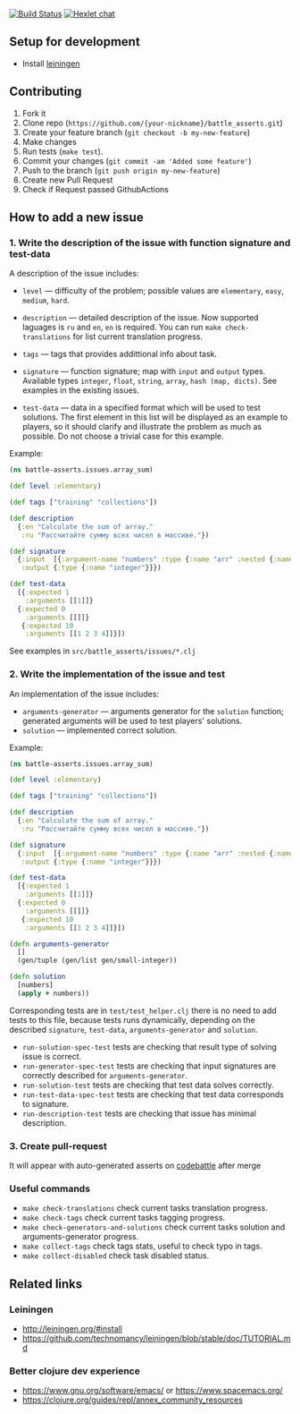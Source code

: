 [![Build Status](https://travis-ci.org/hexlet-codebattle/battle_asserts.svg?branch=master)](https://travis-ci.org/hexlet-codebattle/battle_asserts)
[![Hexlet chat](http://slack-ru.hexlet.io/badge.svg)](http://slack-ru.hexlet.io)

## Setup for development

- Install [leiningen](http://leiningen.org)

## Contributing

1. Fork it
2. Clone repo (`https://github.com/{your-nickname}/battle_asserts.git`)
3. Create your feature branch (`git checkout -b my-new-feature`)
4. Make changes
5. Run tests (`make test`).
6. Commit your changes (`git commit -am 'Added some feature'`)
7. Push to the branch (`git push origin my-new-feature`)
8. Create new Pull Request
9. Check if Request passed GithubActions

## How to add a new issue

### 1. Write the description of the issue with function signature and test-data

A description of the issue includes:

- `level` — difficulty of the problem; possible values are `elementary`, `easy`, `medium`, `hard`.
- `description` — detailed description of the issue. Now supported laguages is `ru` and `en`, `en` is required. You can run `make check-translations` for list current translation progress.
- `tags` — tags that provides addittional info about task.
- `signature` — function signature; map with `input` and `output` types. Available types `integer`, `float`, `string`, `array`, `hash (map, dicts)`.
  See examples in the existing issues.

- `test-data` — data in a specified format which will be used to test solutions. The first element in this list will be displayed as an example to players, so it should clarify and illustrate the problem as much as possible. Do not choose a trivial case for this example.

Example:

```clojure
(ns battle-asserts.issues.array_sum)

(def level :elementary)

(def tags ["training" "collections"])

(def description 
  {:en "Calculate the sum of array."
   :ru "Рассчитайте сумму всех чисел в массиве."})

(def signature
  {:input  [{:argument-name "numbers" :type {:name "arr" :nested {:name "integer"}}}]
   :output {:type {:name "integer"}}})

(def test-data
  [{:expected 1
    :arguments [[1]]}
  {:expected 0
    :arguments [[]]}
   {:expected 10
    :arguments [[1 2 3 4]]}])
```

See examples in `src/battle_asserts/issues/*.clj`

### 2. Write the implementation of the issue and test

An implementation of the issue includes:

- `arguments-generator` — arguments generator for the `solution` function;
  generated arguments will be used to test players' solutions.
- `solution` — implemented correct solution.

Example:

```clojure
(ns battle-asserts.issues.array_sum)

(def level :elementary)

(def tags ["training" "collections"])

(def description 
  {:en "Calculate the sum of array."
   :ru "Рассчитайте сумму всех чисел в массиве."})

(def signature
  {:input  [{:argument-name "numbers" :type {:name "arr" :nested {:name "integer"}}}]
   :output {:type {:name "integer"}}})

(def test-data
  [{:expected 1
    :arguments [[1]]}
  {:expected 0
    :arguments [[]]}
   {:expected 10
    :arguments [[1 2 3 4]]}])

(defn arguments-generator
  []
  (gen/tuple (gen/list gen/small-integer))

(defn solution
  [numbers]
  (apply + numbers))
```

Corresponding tests are in `test/test_helper.clj` there is no need to add tests to this file, because tests runs dynamically, depending on the described `signature`, `test-data`, `arguments-generator` and `solution`. 
- `run-solution-spec-test` tests are checking that result type of solving issue is correct.
- `run-generator-spec-test` tests are checking that input signatures are correctly described for `arguments-generator`.
- `run-solution-test` tests are checking that test data solves correctly.
- `run-test-data-spec-test` tests are checking that test data corresponds to signature.
- `run-description-test` tests are checking that issue has minimal description.

### 3. Create pull-request

It will appear with auto-generated asserts on [codebattle](http://codebattle.hexlet.io) after merge

### Useful commands
- `make check-translations` check current tasks translation progress.
- `make check-tags` check current tasks tagging progress.
- `make check-generators-and-solutions` check current tasks solution and arguments-generator progress.
- `make collect-tags` check tags stats, useful to check typo in tags.
- `make collect-disabled` check task disabled status.

## Related links

### Leiningen

- http://leiningen.org/#install
- https://github.com/technomancy/leiningen/blob/stable/doc/TUTORIAL.md

### Better clojure dev experience
- https://www.gnu.org/software/emacs/ or https://www.spacemacs.org/
- https://clojure.org/guides/repl/annex_community_resources
